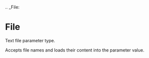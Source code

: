 [//]: # (THE CONTENT BELOW IS GENERATED. DO NOT EDIT.)
.. _File:

# File
[//]: # (ADD YOUR NOTES BELOW. THESE WILL BE PICKED EVERY TIME THE DOCS ARE REGENERATED. //end)
Text file parameter type.

Accepts file names and loads their content into the parameter value.